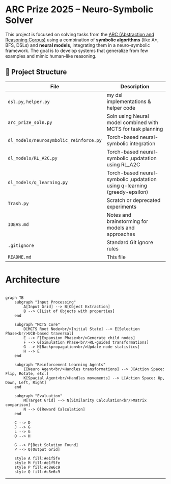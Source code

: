 # ARC Prize 2025 – Neuro-Symbolic Solver

This project is focused on solving tasks from the [ARC (Abstraction and Reasoning Corpus)](https://github.com/fchollet/ARC) using a combination of **symbolic algorithms** (like A*, BFS, DSLs) and **neural models**, integrating them in a neuro-symbolic framework. The goal is to develop systems that generalize from few examples and mimic human-like reasoning.


## 🧠 Project Structure

| File | Description |
|------|-------------|
| `dsl.py`, `helper.py` | my dsl implementations & helper code |
| `arc_prize_soln.py`| Soln using Neural model combined with MCTS for task planning |
| `dl_models/neurosymbolic_reinforce.py` | Torch-based neural-symbolic integration |
| `dl_models/RL_A2C.py` | Torch-based neural-symbolic ,updatation using RL_A2C |
| `dl_models/q_learning.py` | Torch-based neural-symbolic ,updatation using q-learning (greedy-epsilon) |
| `Trash.py` | Scratch or deprecated experiments |
| `IDEAS.md` | Notes and brainstorming for models and approaches |
| `.gitignore` | Standard Git ignore rules |
| `README.md` | This file |







# **Architecture**

```mermaid

graph TB
    subgraph "Input Processing"
        A[Input Grid] --> B[Object Extraction]
        B --> C[List of Objects with properties]
    end

    subgraph "MCTS Core"
        D[MCTS Root Node<br/>Initial State] --> E[Selection Phase<br/>UCB-based traversal]
        E --> F[Expansion Phase<br/>Generate child nodes]
        F --> G[Simulation Phase<br/>RL-guided transformations]
        G --> H[Backpropagation<br/>Update node statistics]
        H --> E
    end

    subgraph "Reinforcement Learning Agents"
        I[Neuro Agent<br/>Handles transformations] --> J[Action Space: Flip, Rotate, etc.]
        K[Spacial Agent<br/>Handles movements] --> L[Action Space: Up, Down, Left, Right]
    end

    subgraph "Evaluation"
        M[Target Grid] --> N[Similarity Calculation<br/>Matrix comparison]
        N --> O[Reward Calculation]
    end

    C --> D
    J --> G
    L --> G
    O --> H
    
    G --> P[Best Solution Found]
    P --> Q[Output Grid]

    style A fill:#e1f5fe
    style M fill:#e1f5fe
    style P fill:#c8e6c9
    style Q fill:#c8e6c9
```
---

